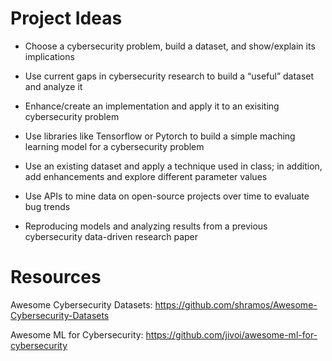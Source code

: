 # Project Ideas

- Choose a cybersecurity problem, build a dataset, and show/explain its implications

- Use current gaps in cybersecurity research to build a “useful” dataset and analyze it

- Enhance/create an implementation and apply it to an exisiting cybersecurity problem

- Use libraries like Tensorflow or Pytorch to build a simple maching learning model for a cybersecurity problem

- Use an existing dataset and apply a technique used in class; in addition, add enhancements and explore different parameter values

- Use APIs to mine data on open-source projects over time to evaluate bug trends

- Reproducing models and analyzing results from a previous cybersecurity data-driven research paper

# Resources

Awesome Cybersecurity Datasets: https://github.com/shramos/Awesome-Cybersecurity-Datasets

Awesome ML for Cybersecurity: https://github.com/jivoi/awesome-ml-for-cybersecurity
